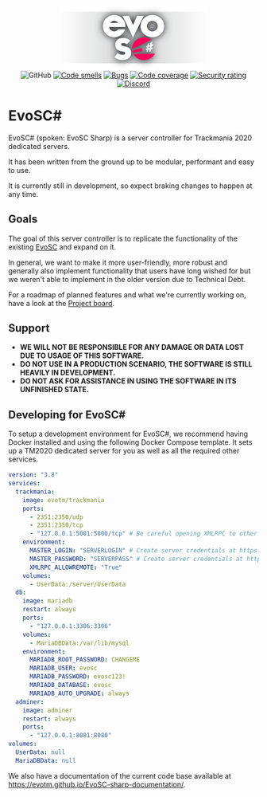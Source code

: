 <div align="center">
    <img src="./images/evosc_full.png" width="60%">
    <br>
    <img alt="GitHub" src="https://img.shields.io/github/license/EvoTM/EvoSC-sharp">
    <a href="https://sonarcloud.io/project/issues?resolved=false&types=CODE_SMELL&id=EvoTM_EvoSC-sharp"><img alt="Code smells" src="https://sonarcloud.io/api/project_badges/measure?project=EvoTM_EvoSC-sharp&metric=code_smells"></a>
    <a href="https://sonarcloud.io/project/issues?resolved=false&types=BUG&id=EvoTM_EvoSC-sharp"><img alt="Bugs" src="https://sonarcloud.io/api/project_badges/measure?project=EvoTM_EvoSC-sharp&metric=bugs"></a>
    <a href="https://sonarcloud.io/component_measures?metric=Coverage&id=EvoTM_EvoSC-sharp"><img alt="Code coverage" src="https://sonarcloud.io/api/project_badges/measure?project=EvoTM_EvoSC-sharp&metric=alert_status"></a>
    <a href="https://sonarcloud.io/component_measures?metric=Security&view=list&id=EvoTM_EvoSC-sharp"><img alt="Security rating" src="https://sonarcloud.io/api/project_badges/measure?project=EvoTM_EvoSC-sharp&metric=security_rating"></a>
    <a href="https://discord.gg/EvoTM"><img alt="Discord" src="https://img.shields.io/discord/384138149686935562?label=Discord&logo=discord&logoColor=fff"></a>
</div>

# EvoSC#

EvoSC# (spoken: EvoSC Sharp) is a server controller for Trackmania 2020 dedicated servers.

It has been written from the ground up to be modular, performant and easy to use.

It is currently still in development, so expect braking changes to happen at any time.

## Goals

The goal of this server controller is to replicate the functionality of the existing [EvoSC](https://github.com/evotm/EvoSC) and expand on it.

In general, we want to make it more user-friendly, more robust and generally also implement functionality that users have long wished for but we weren't able to implement in the older version due to Technical Debt.

For a roadmap of planned features and what we're currently working on, have a look at the [Project board](https://github.com/orgs/EvoTM/projects/8).

## Support

* **WE WILL NOT BE RESPONSIBLE FOR ANY DAMAGE OR DATA LOST DUE TO USAGE OF THIS SOFTWARE.**
* **DO NOT USE IN A PRODUCTION SCENARIO, THE SOFTWARE IS STILL HEAVILY IN DEVELOPMENT.**
* **DO NOT ASK FOR ASSISTANCE IN USING THE SOFTWARE IN ITS UNFINISHED STATE.**

## Developing for EvoSC#

To setup a development environment for EvoSC#, we recommend having Docker installed and using the following Docker Compose template.
It sets up a TM2020 dedicated server for you as well as all the required other services.

```yml
version: "3.8"
services:
  trackmania:
    image: evotm/trackmania
    ports:
      - 2351:2350/udp
      - 2351:2350/tcp
      - "127.0.0.1:5001:5000/tcp" # Be careful opening XMLRPC to other hosts! Only if you really need to.
    environment:
      MASTER_LOGIN: "SERVERLOGIN" # Create server credentials at https://players.trackmania.com
      MASTER_PASSWORD: "SERVERPASS" # Create server credentials at https://players.trackmania.com
      XMLRPC_ALLOWREMOTE: "True"
    volumes:
      - UserData:/server/UserData
  db:
    image: mariadb
    restart: always
    ports:
      - "127.0.0.1:3306:3306"
    volumes:
      - MariaDBData:/var/lib/mysql
    environment:
      MARIADB_ROOT_PASSWORD: CHANGEME
      MARIADB_USER: evosc
      MARIADB_PASSWORD: evosc123!
      MARIADB_DATABASE: evosc
      MARIADB_AUTO_UPGRADE: always
  adminer:
    image: adminer
    restart: always
    ports:
      - "127.0.0.1:8081:8080"
volumes:
  UserData: null
  MariaDBData: null
```

We also have a documentation of the current code base available at https://evotm.github.io/EvoSC-sharp-documentation/.
